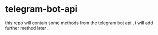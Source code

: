 # telegram-bot-api
this repo will contain some methods from the telegram bot api , i will add further method later .
